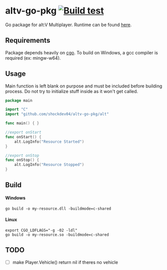 # altv-go-pkg [![Build test](https://github.com/shockdev04/altv-go-pkg/actions/workflows/test-changes.yml/badge.svg)](https://github.com/shockdev04/altv-go-pkg/actions/workflows/test-changes.yml)
Go package for alt:V Multiplayer.
Runtime can be found [here](https://github.com/shockdev04/altv-go-module).

## Requirements
Package depends heavily on [cgo](https://pkg.go.dev/cmd/cgo).
To build on Windows, a gcc compiler is required (ex: mingw-w64).

## Usage
Main function is left blank on purpose and must be included before building process. 
Do not try to initialize stuff inside as it won't get called.
```go
package main

import "C"
import "github.com/shockdev04/altv-go-pkg/alt"

func main() { }

//export onStart
func onStart() {
	alt.LogInfo("Resource Started")
}

//export onStop
func onStop() {
	alt.LogInfo("Resource Stopped")
}
```

## Build
#### Windows
```
go build -o my-resource.dll -buildmode=c-shared
```

#### Linux
```
export CGO_LDFLAGS="-g -02 -ldl"
go build -o my-resource.so -buildmode=c-shared
```

## TODO
- [ ] make Player.Vehicle() return nil if theres no vehicle
